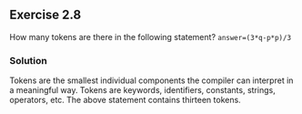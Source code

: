 ## Exercise 2.8
How many tokens are there in the following statement?
`answer=(3*q-p*p)/3`

### Solution
Tokens are the smallest individual components the compiler can interpret in a meaningful way. Tokens are keywords, identifiers, constants, strings, operators, etc. The above statement contains thirteen tokens.